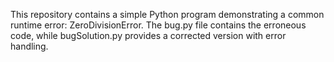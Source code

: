 This repository contains a simple Python program demonstrating a common runtime error: ZeroDivisionError.  The bug.py file contains the erroneous code, while bugSolution.py provides a corrected version with error handling.